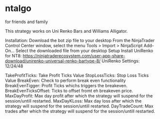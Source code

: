 # ntalgo
for friends and family 

This strategy works on Uni Renko Bars and Williams Alligator.

Installation:
Download the bot zip file to your desktop
From the NinjaTrader Control Center window, select the menu Tools > Import > NinjaScript Add-On…
Select the downloaded file from your desktop
Setup
Install UniRenko for NT8: https://ninjatraderecosystem.com/user-app-share-download/unirenko-universal-renko-bartype-8/
UniRenko Settings: 12/24/48


TakeProfitTicks: Take Profit Ticks Value
StopLossTicks: Stop Loss Ticks Value
BreakEven: Check to perform break even functionality
BreakEvenTigger: Profit Ticks whichs triggers the breakeven.
BreakEvenTicksOffset: Ticks to offset fromt eh breakeven price.
MaxDayProfit: Max day profit after which the strategy will suspend for the session/untill restarted. 
MaxDayKLoss: Max day loss after which the strategy will suspend for the session/untill restarted. 
DayTradeCount: Max trades after which the strategy will suspend for the session/untill restarted. 
